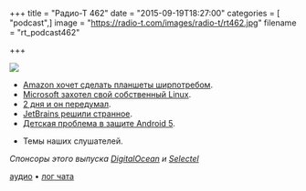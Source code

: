 +++
title = "Радио-Т 462"
date = "2015-09-19T18:27:00"
categories = [ "podcast",]
image = "https://radio-t.com/images/radio-t/rt462.jpg"
filename = "rt_podcast462"

+++

![](https://radio-t.com/images/radio-t/rt462.jpg)

* [Amazon хочет сделать планшеты ширпотребом](http://geektimes.ru/post/262668/).
* [Microsoft захотел свой собственный Linux](http://www.wired.com/2015/09/microsoft-using-linux-run-cloud/).
* [2 дня и он передумал](http://www.businessinsider.com/marco-arment-removes-peace-ad-blocking-iphone-app-from-app-store-2015-9).
* [JetBrains решили странное](http://blog.jetbrains.com/blog/2015/09/18/final-update-on-the-jetbrains-toolbox-announcement/).
* [Детская проблема в защите Android 5](http://www.slate.com/blogs/future_tense/2015/09/17/android_version_5_phone_hack_emergency_number_hack_bypasses_passwords.html).
- Темы наших слушателей.

_Спонсоры этого выпуска [DigitalOcean](https://www.digitalocean.com) и [Selectel](https://selectel.ru/services/vpc/)_

[аудио](http://cdn.radio-t.com/rt_podcast462.mp3) • [лог чата](http://chat.radio-t.com/logs/radio-t-462.html)
<audio src="http://cdn.radio-t.com/rt_podcast462.mp3" preload="none"></audio>